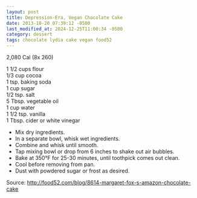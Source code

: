 ```yaml
---
layout: post
title: Depression-Era, Vegan Chocolate Cake
date: 2013-10-20 07:39:12 -0500
last_modified_at: 2024-12-25T11:00:34 -0500
category: dessert
tags: chocolate lydia cake vegan food52
---
```

2,080 Cal (8x 260)  
  
1 1/2 cups flour  
1/3 cup cocoa  
1 tsp. baking soda  
1 cup sugar  
1/2 tsp. salt  
5 Tbsp. vegetable oil  
1 cup water  
1 1/2 tsp. vanilla  
1 Tbsp. cider or white vinegar  

 * Mix dry ingredients.
 * In a separate bowl, whisk wet ingredients.
 * Combine and whisk until smooth.
 * Tap mixing bowl or drop from 6 inches to shake out air bubbles.
 * Bake at 350°F for 25-30 minutes, until toothpick comes out clean.
 * Cool before removing from pan.
 * Dust with powdered sugar or frost as desired.

Source: http://food52.com/blog/8614-margaret-fox-s-amazon-chocolate-cake  
